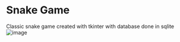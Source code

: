 # Snake Game
Classic snake game created with tkinter with database done in sqlite
![image](https://github.com/surya070/snake_game/assets/94157626/510c0db5-6b56-485b-b24d-160acf057ff7)
